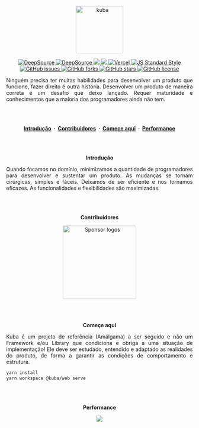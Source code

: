 <p align="center">
  <a href="https://kuba.engineer" target="_blank" rel="noopener">
    <img width="128" src="https://user-images.githubusercontent.com/35740192/130795916-f2064dcf-8541-45c9-85c5-ca06df71990f.png" alt="kuba">
  </a>
</p>

<p align="center">
  <a href="https://deepsource.io/gh/deMGoncalves/kuba/?ref=repository-badge}" target="_blank">
    <img alt="DeepSource" title="DeepSource" src="https://deepsource.io/gh/deMGoncalves/kuba.svg/?label=active+issues&show_trend=true&token=gPCov7hvg2e88VASFwhXhR26"/>
  </a>
  <a href="https://deepsource.io/gh/deMGoncalves/kuba/?ref=repository-badge}" target="_blank">
    <img alt="DeepSource" title="DeepSource" src="https://deepsource.io/gh/deMGoncalves/kuba.svg/?label=resolved+issues&show_trend=true&token=gPCov7hvg2e88VASFwhXhR26"/>
  </a>
  <a href="https://codeclimate.com/github/deMGoncalves/kuba/maintainability">
    <img src="https://api.codeclimate.com/v1/badges/f000644462eae8e6b020/maintainability" />
  </a>
  <a href="https://www.codacy.com/gh/deMGoncalves/kuba/dashboard?utm_source=github.com&amp;utm_medium=referral&amp;utm_content=deMGoncalves/ku">
    <img src="https://app.codacy.com/project/badge/Grade/8d2b7ccbd9d64b90bcccc515a1f61457" />
  </a>
  <a href="https://github.com/deMGoncalves/kuba">
    <img src="https://vercelbadge.vercel.app/api/demgoncalves/kuba" alt="Vercel" />
  </a>
  <a href="http://standardjs.com">
    <img src="https://img.shields.io/badge/code%20style-standard-brightgreen.svg" alt="JS Standard Style" />
  </a>
  <a href="https://github.com/deMGoncalves/kuba/issues">
    <img src="https://img.shields.io/github/issues/deMGoncalves/kuba" alt="GitHub issues" />
  </a>
  <a href="https://github.com/deMGoncalves/kuba/network">
    <img src="https://img.shields.io/github/forks/deMGoncalves/kuba" alt="GitHub forks" />
  </a>
  <a href="https://github.com/deMGoncalves/kuba/stargazers">
    <img src="https://img.shields.io/github/stars/deMGoncalves/kuba" alt="GitHub stars" />
  </a>
  <a href="https://github.com/deMGoncalves/kuba">
    <img src="https://img.shields.io/github/license/deMGoncalves/kuba" alt="GitHub license" />
  </a>
</p>

<p align="justify">
  Ninguém precisa ter muitas habilidades para desenvolver um produto que funcione, fazer direito é outra história. Desenvolver um produto de maneira correta é um desafio que deixo lançado. Requer maturidade e conhecimentos que a maioria dos programadores ainda não tem.
</p>

<br />
<br />

<p align="center">
  <strong>
    <a href="https://github.com/deMGoncalves/kuba">Introdução</a> &nbsp;·&nbsp;
    <a href="https://github.com/deMGoncalves/kuba">Contribuidores</a> &nbsp;·&nbsp;
    <a href="https://github.com/deMGoncalves/kuba">Começe aqui</a> &nbsp;·&nbsp;
    <a href="https://assemblyscript.org/examples.html">Performance</a>
  </strong>
</p>

<br />
<br />

<p align="center">
  <strong>Introdução</strong>
</p>

<p align="justify">
  Quando focamos no domínio, minimizamos a quantidade de programadores para desenvolver e sustentar um produto. As mudanças se tornam cirúrgicas, simples e fáceis. Deixamos de ser eficiente e nos tornamos eficazes. As funcionalidades e flexibilidades são maximizadas.
</p>

<br />
<br />

<p align="center">
  <strong>Contribuidores</strong>
</p>

<p align="center">
  <a href="https://github.com/deMGoncalves/kuba/graphs/contributors">
    <img src="https://user-images.githubusercontent.com/35740192/130805795-8f7ffab2-21ee-46e8-83f7-f63f82e5c634.png" alt="Sponsor logos" width="198" />
  </a>
</p>

<br />
<br />

<p align="center">
  <strong>Começe aqui</strong>
</p>

<p align="justify">
  Kuba é um projeto de referência (Amálgama) a ser seguido e não um Framework e/ou Library que condiciona e obriga a uma situação de implementação! Ele deve ser estudado, entendido e adaptado as realidades do produto, de forma a garantir as condições de comportamento e estrutura.
</p>

```bash
yarn install
yarn workspace @kuba/web serve
```

<br />
<br />

<p align="center">
  <strong>Performance</strong>
</p>

<p align="center">
  <img src="https://github.com/deMGoncalves/kuba/blob/master/github-metrics.svg" />
</p>

